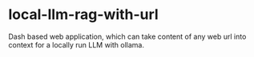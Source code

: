 # local-llm-rag-with-url
Dash based web application, which can take content of any web url into context for a locally run LLM with ollama.
